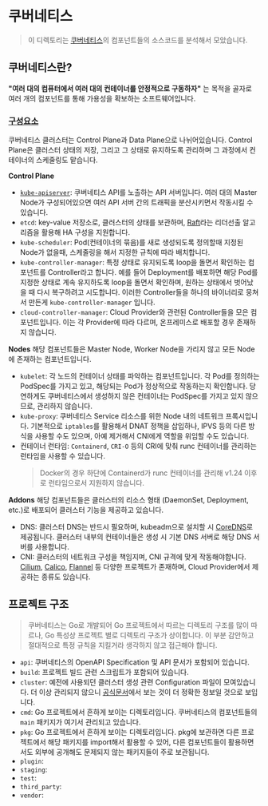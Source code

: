 # 쿠버네티스

> 이 디렉토리는 [쿠버네티스](https://github.com/kubernetes/kubernetes)의 컴포넌트들의 소스코드를 분석해서 모았습니다.

## 쿠버네티스란?
**"여러 대의 컴퓨터에서 여러 대의 컨테이너를 안정적으로 구동하자"** 는 목적을 골자로 여러 개의 컴포넌트를 통해 가용성을 확보하는 소프트웨어입니다.

### [구성요소](https://kubernetes.io/docs/concepts/overview/components/)
쿠버네티스 클러스터는 Control Plane과 Data Plane으로 나뉘어있습니다. Control Plane은 클러스터 상태의 저장, 그리고 그 상태로 유지하도록 관리하며 그 과정에서 컨테이너의 스케줄링도 맡습니다. 

**Control Plane**
- [`kube-apiserver`](./kube-apiserver/apiserver.md): 쿠버네티스 API를 노출하는 API 서버입니다. 여러 대의 Master Node가 구성되어있으면 여러 API 서버 간의 트래픽을 분산시키면서 작동시킬 수 있습니다.
- `etcd`: key-value 저장소로, 클러스터의 상태를 보관하며, [Raft](https://raft.github.io/)라는 리더선출 알고리즘을 활용해 HA 구성을 지원합니다.
- `kube-scheduler`: Pod(컨테이너의 묶음)를 새로 생성되도록 정의할때 지정된 Node가 없을때, 스케줄링을 해서 지정한 규칙에 따라 배치합니다.
- `kube-controller-manager`: 특정 상태로 유지되도록 loop을 돌면서 확인하는 컴포넌트를 Controller라고 합니다. 예를 들어 Deployment를 배포하면 해당 Pod를 지정한 상태로 계속 유지하도록 loop을 돌면서 확인하며, 원하는 상태에서 벗어났을 때 다시 복구하려고 시도합니다. 이러한 Controller들을 하나의 바이너리로 뭉쳐서 만든게 `kube-controller-manager` 입니다.
- `cloud-controller-manager`: Cloud Provider와 관련된 Controller들을 모은 컴포넌트입니다. 이는 각 Provider에 따라 다르며, 온프레미스로 배포할 경우 존재하지 않습니다.

**Nodes**
해당 컴포넌트들은 Master Node, Worker Node을 가리지 않고 모든 Node에 존재하는 컴포넌트입니다.
- `kubelet`: 각 노드의 컨테이너 상태를 파악하는 컴포넌트입니다. 각 Pod를 정의하는 PodSpec를 가지고 있고, 해당되는 Pod가 정상적으로 작동하는지 확인합니다. 당연하게도 쿠버네티스에서 생성하지 않은 컨테이너는 PodSpec를 가지고 있지 않으므로, 관리하지 않습니다.
- `kube-proxy`: 쿠버네티스 Service 리소스를 위한 Node 내의 네트워크 프록시입니다. 기본적으로 `iptables`를 활용해서 DNAT 정책을 삽입하나, IPVS 등의 다른 방식을 사용할 수도 있으며, 아예 제거해서 CNI에게 역할을 위임할 수도 있습니다.
- 컨테이너 런타임: `Containerd`, `CRI-O` 등의 CRI에 맞춰 runc 컨테이너를 관리하는 런타임을 사용할 수 있습니다.
  > Docker의 경우 하단에 Containerd가 runc 컨테이너를 관리해 v1.24 이후로 런타임으로서 지원하지 않습니다.

**Addons**
해당 컴포넌트들은 클러스터의 리소스 형태 (DaemonSet, Deployment, etc.)로 배포되어 클러스터 기능을 제공하고 있습니다.
- DNS: 클러스터 DNS는 반드시 필요하며, kubeadm으로 설치할 시 [CoreDNS](https://github.com/coredns/coredns)로 제공됩니다. 클러스터 내부의 컨테이너들은 생성 시 기본 DNS 서버로 해당 DNS 서버를 사용합니다.
- CNI: 클러스터의 네트워크 구성을 책임지며, CNI 규격에 맞게 작동해야합니다. [Cilium](https://cilium.io/use-cases/cni/), [Calico](https://docs.tigera.io/calico/latest/about/), [Flannel](https://github.com/flannel-io/flannel) 등 다양한 프로젝트가 존재하며, Cloud Provider에서 제공하는 종류도 있습니다.

## 프로젝트 구조
> 쿠버네티스는 Go로 개발되어 Go 프로젝트에서 따르는 디렉토리 구조를 많이 따르나, Go 특성상 프로젝트 별로 디렉토리 구조가 상이합니다. 이 부분 감안하고 절대적으로 특정 규칙을 지킬거라 생각하지 않고 접근해야 합니다.

- `api`: 쿠버네티스의 OpenAPI Specification 및 API 문서가 포함되어 있습니다.
- `build`: 프로젝트 빌드 관련 스크립트가 포함되어 있습니다.
- `cluster`: 예전에 사용되던 클러스터 생성 관련 Configuration 파일이 모여있습니다. 더 이상 관리되지 않으니 [공식문서](https://kubernetes.io/docs/setup/)에서 보는 것이 더 정확한 정보일 것으로 보입니다.
- `cmd`: Go 프로젝트에서 흔하게 보이는 디렉토리입니다. 쿠버네티스의 컴포넌트들의 `main` 패키지가 여기서 관리되고 있습니다.
- `pkg`: Go 프로젝트에서 흔하게 보이는 디렉토리입니다. pkg에 보관하면 다른 프로젝트에서 해당 패키지를 import해서 활용할 수 있어, 다른 컴포넌트들이 활용하면서도 외부에 공개해도 문제되지 않는 패키지들이 주로 보관됩니다.
- `plugin`: 
- `staging`:
- `test`:
- `third_party`:
- `vendor`: